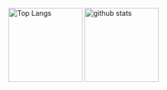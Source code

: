 <p align="left"> 
  <img alt="Top Langs" height="150px" src="https://github-readme-stats.vercel.app/api/top-langs/?username=pyth0n14n&layout=compact&show_icons=true&theme=dracula" />
  <img alt="github stats" height="150px" src="https://github-readme-stats.vercel.app/api?username=pyth0n14n&theme=onedark&show_icons=ture" />
</p>

<!--
**pyth0n14n/pyth0n14n** is a ✨ _special_ ✨ repository because its `README.md` (this file) appears on your GitHub profile.

Here are some ideas to get you started:

- 🔭 I’m currently working on ...
- 🌱 I’m currently learning ...
- 👯 I’m looking to collaborate on ...
- 🤔 I’m looking for help with ...
- 💬 Ask me about ...
- 📫 How to reach me: ...
- 😄 Pronouns: ...
- ⚡ Fun fact: ...
-->
